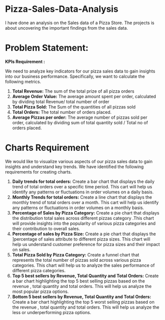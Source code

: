 # Pizza-Sales-Data-Analysis
I have done an analysis on the Sales data of a Pizza Store. The projects is about uncovering the important findings from the sales data.
# **Problem Statement:**

**KPIs Requirement :**

We need to analyze key indicators for our pizza sales data to gain insights into our business performance. Specifically, we want to calculate the following metrics.

1. **Total Revenue:** The sum of the total prize of all pizza orders
2. **Average Order Value:** The average amount spent per order, calculated by dividing total Revenue/ total number of order
3. **Total Pizza Sold:** The Sum of the quantities of all pizzas sold
4. **Total Orders:** The total number of orders placed.
5. **Average Pizzas per order:** The average number of pizzas sold per order, calculated by dividing sum of total quantity sold / Total no of orders placed.

# **Charts Requirement**

We would like to visualize various aspects of our pizza sales data to gain insights and understand key trends. We have identified the following requirements for creating charts.

1. **Daily trends for total orders:**
Create a bar chart that displays the daily trend of total orders over a specific time period. This cart will help us identify any patterns or fluctuations in order volumes on a daily basis.
2. **Monthly Trends for total orders:**
Create a line chart that displays the monthly trend of total orders over a month. This cart will help us identify any patterns or fluctuations in order volumes on a monthly basis.
3. **Percentage of Sales by Pizza Category:**
Create a pie chart that displays the distribution total sales across different pizzas category .This chart will provide insights into the popularity of various pizza categories and their contribution to overall sales.
4. **Percentage of sales by Pizza Size:**
Create a pie chart that displays the ]percentage of sales attribute to different pizza sizes. This chart will help us understand customer preference for pizza sizes and their impact on sales.
5. **Total Pizza Sold by Pizza Category:**
Create a funnel chart that represents the total number of pizzas sold across various pizza categories. This chart will help us to analyze the sales performance of different pizza categories.
6. **Top 5 best sellers by Revenue, Total Quantity and Total Orders:**
Create a bar chart highlighting the top 5 best selling pizzas based on the revenue , total quantity and total orders. This will help us analyze the most popular pizza options.
7. **Bottom 5 best sellers by Revenue, Total Quantity and Total Orders:**
Create a bar chart highlighting the top 5 worst selling pizzas based on the revenue , total quantity and total orders. This will help us analyze the less or underperforming pizza options.
